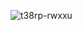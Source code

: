 
![t38rp-rwxxu](https://user-images.githubusercontent.com/43631528/77723122-e328d080-7032-11ea-99f3-1ef2e9c61bdf.gif)
